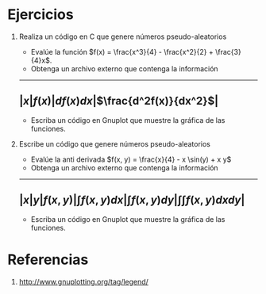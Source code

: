 # Ejercicios

1. Realiza un código en C que genere números pseudo-aleatorios 
	- Evalúe la función $`f(x) = \frac{x^3}{4} - \frac{x^2}{2} + \frac{3}{4}x`$.
	- Obtenga un archivo externo que contenga la información

	--------------------------------------------------------
	|$`x`$|$`f(x)`$|$`d{f(x)}{dx}`$|$`\frac{d^2f(x)}{dx^2}`$|
	--------------------------------------------------------

	- Escriba un código en Gnuplot que muestre la gráfica de las funciones.
2. Escribe un código que genere números pseudo-aleatorios
	- Evalúe la anti derivada $`f(x, y) = \frac{x}{4} - x \sin(y) + x y`$
	- Obtenga un archivo externo que contenga la información

	---------------------------------------------------------------------------------------
	|$`x`$|$`y`$|$`f(x, y)`$|$`\int f(x,y)dx`$|$`\int f(x,y)dy`$|$`\int\int f(x,y) dx dy`$|
	---------------------------------------------------------------------------------------

	- Escriba un código en Gnuplot que muestre la gráfica de las funciones.


# Referencias

1. http://www.gnuplotting.org/tag/legend/

